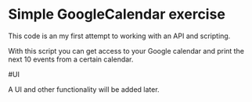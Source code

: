 # Simple GoogleCalendar exercise

This code is an my first attempt to working with an API and scripting.

With this script you can get access to your Google calendar and print the next 10 events from a certain calendar.

#UI

A UI and other functionality will be added later.
